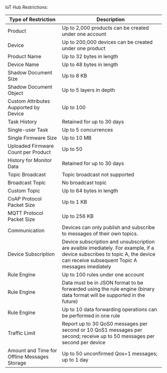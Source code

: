 [//]: # (chinagitpath:XXXXX)

IoT Hub Restrictions:

| Type of Restriction | Description |
|--------- | --------- |
| Product | Up to 2,000 products can be created under one account |
| Device | Up to 200,000 devices can be created under one product |
| Product Name | Up to 32 bytes in length |
| Device Name | Up to 48 bytes in length |
| Shadow Document Size | Up to 8 KB |
| Shadow Document Object | Up to 5 layers in depth |
| Custom Attributes Aupported by Device | Up to 100 |
| Task History | Retained for up to 30 days |
| Single-user Task | Up to 5 concurrences |
| Single Firmware Size | Up to 10 MB |
| Uploaded Firmware Count per Product | Up to 50 |
| History for Monitor Data | Retained for up to 30 days |
| Topic Broadcast | Topic broadcast not supported |
| Broadcast Topic | No broadcast topic |
| Custom Topic | Up to 64 bytes in length |
| CoAP Protocol Packet Size | Up to 1 KB |
| MQTT Protocol Packet Size | Up to 256 KB |
| Communication | Devices can only publish and subscribe to messages of their own topics. |
| Device Subscription | Device subscription and unsubscription are avaible imediately. For example, if a device subscribes to topic A, the device can receive subsequent Topic A messages imediately |
| Rule Engine | Up to 100 rules under one account |
| Rule Engine | Data must be in JSON format to be forwarded using the rule engine (binary data format will be supported in the future) |
| Rule Engine | Up to 10 data forwarding operations can be performed in one rule |
| Traffic Limit | Report up to 30 QoS0 messages per second or 10 QoS1 messages per second; receive up to 50 messages per second per device |
| Amount and Time for Offline Messages Storage | Up to 50 unconfirmed Qos=1 messages; up to 1 day |


